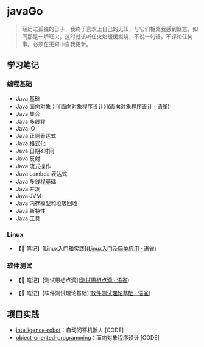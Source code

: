 # javaGo

> 经历过孤独的日子，我终于喜欢上自己的无知，与它们相处我感到惬意，如同那是一炉旺火。这时就该听任火焰缓缓燃烧，不说一句话，不评论任何事。必须在无知中自我更新。

## 学习笔记

### 编程基础

- Java 基础
- Java 面向对象：[《面向对象程序设计》]([面向对象程序设计 · 语雀](https://www.yuque.com/houlex/syq69x/phh1in))
- Java 集合
- Java 多线程
- Java IO
- Java 正则表达式
- Java 格式化
- Java 日期&时间
- Java 反射
- Java 流式操作
- Java Lambda 表达式
- Java 多线程基础
- Java 并发
- Java JVM
- Java 内存模型和垃圾回收
- Java 新特性
- Java 工具

### Linux

- 【📒 笔记】[Linux入门和实践]([Linux入门及简单应用 · 语雀](https://www.yuque.com/houlex/tokyo2023/lzwzve))

### 软件测试

- 【📒 笔记】[测试思想点滴]([测试思想点滴 · 语雀](https://www.yuque.com/houlex/tokyo2023/se57tk))

- 【📒 笔记】[软件测试理论基础]([软件测试理论基础 · 语雀](https://www.yuque.com/houlex/tokyo2023/ggv32r))

## 项目实践

- [intelligence-robot](https://github.com/sophoraFlower/javaGo/tree/main/intelligence-robot)：自动问答机器人 [CODE]
- [object-oriented-programming](https://github.com/sophoraFlower/javaGo/tree/main/object-oriented-programming)：面向对象程序设计 [CODE]
